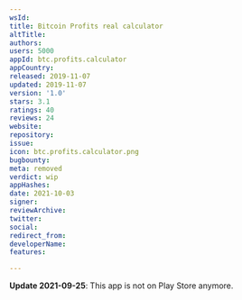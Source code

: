 ```yaml
---
wsId: 
title: Bitcoin Profits real calculator
altTitle: 
authors: 
users: 5000
appId: btc.profits.calculator
appCountry: 
released: 2019-11-07
updated: 2019-11-07
version: '1.0'
stars: 3.1
ratings: 40
reviews: 24
website: 
repository: 
issue: 
icon: btc.profits.calculator.png
bugbounty: 
meta: removed
verdict: wip
appHashes: 
date: 2021-10-03
signer: 
reviewArchive: 
twitter: 
social: 
redirect_from: 
developerName: 
features: 

---
```


**Update 2021-09-25**: This app is not on Play Store anymore.

